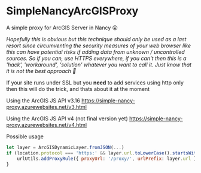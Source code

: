 # SimpleNancyArcGISProxy
A simple proxy for ArcGIS Server in Nancy :open_mouth:


_Hopefully this is obvious but this technique should only be used as a last resort since circumventing the security measures of your web browser like this can have potential risks if adding data from unknown / uncontrolled sources. So if you can, use HTTPS everywhere, if you can't then this is a 'hack', 'workaround', 'solution' whatever you want to call it. Just know that it is not the best approach :imp:_

If your site runs under SSL but you __need__ to add services using http only then this will do the trick, and thats about it at the moment

Using the ArcGIS JS API v3.16 https://simple-nancy-proxy.azurewebsites.net/v3.html

Using the ArcGIS JS API v4 (not final version yet) https://simple-nancy-proxy.azurewebsites.net/v4.html

Possible usage

```js
let layer = ArcGISDynamicLayer.fromJSON(...)     
if (location.protocol === 'https:' && layer.url.toLowerCase().startsWith('http:')) {
    urlUtils.addProxyRule({ proxyUrl: '/proxy/', urlPrefix: layer.url })
}
```
